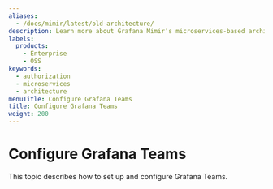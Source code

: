 ```yaml
---
aliases:
  - /docs/mimir/latest/old-architecture/
description: Learn more about Grafana Mimir’s microservices-based architecture.
labels:
  products:
    - Enterprise
    - OSS
keywords:
  - authorization
  - microservices
  - architecture
menuTitle: Configure Grafana Teams
title: Configure Grafana Teams
weight: 200
---
```


# Configure Grafana Teams

This  topic describes how to set up and configure Grafana Teams.
